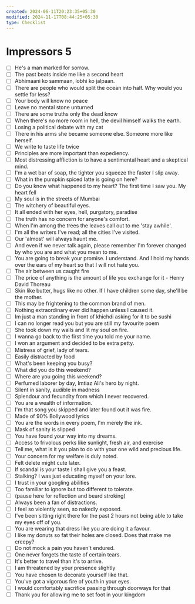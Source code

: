 ```yaml
---
created: 2024-06-11T20:23:35+05:30
modified: 2024-11-17T08:44:25+05:30
type: Checklist
---
```


# Impressors 5

- [ ] He's a man marked for sorrow.
- [ ] The past beats inside me like a second heart
- [ ] Abhimaani ko sammaan, lobhi ko jalpaan.
- [ ] There are people who would split the ocean into half. Why would you settle for less?
- [ ] Your body will know no peace
- [ ] Leave no mental stone unturned
- [ ] There are some truths only the dead know
- [ ] When there's no more room in hell, the devil himself walks the earth.
- [ ] Losing a political debate with my cat
- [ ] There in his arms she became someone else. Someone more like herself.
- [ ] We write to taste life twice
- [ ] Principles are more important than expediency.
- [ ] Most distressing affliction is to have a sentimental heart and a skeptical mind.
- [ ] I'm a wet bar of soap, the tighter you squeeze the faster I slip away.
- [ ] What in the pumpkin spiced latte is going on here?
- [ ] Do you know what happened to my heart? The first time I saw you. My heart fell
- [ ] My soul is in the streets of Mumbai
- [ ] The witchery of beautiful eyes.
- [ ] It all ended with her eyes, hell, purgatory, paradise
- [ ] The truth has no concern for anyone's comfort.
- [ ] When I'm among the trees the leaves call out to me 'stay awhile'.
- [ ] I'm all the writers I've read; all the cities I've visited.
- [ ] Our 'almost' will always haunt me.
- [ ] And even if we never talk again, please remember I'm forever changed by who you are and what you mean to me.
- [ ] You are going to break your promise. I understand. And I hold my hands over the ears of my heart so that I will not hate you.
- [ ] The air between us caught fire
- [ ] The price of anything is the amount of life you exchange for it - Henry David Thoreau
- [ ] Skin like butter, hugs like no other. If I have children some day, she'll be the mother.
- [ ] This may be frightening to the common brand of men.
- [ ] Nothing extraordinary ever did happen unless I caused it.
- [ ] Im just a man standing in front of khichdi asking for it to be sushi
- [ ] I can no longer read you but you are still my favourite poem
- [ ] She took down my walls and lit my soul on fire.
- [ ] I wanna go back to the first time you told me your name.
- [ ] I won an argument and decided to be extra petty.
- [ ] Mistress of grief, lady of tears.
- [ ] Easily distracted by food
- [ ] What's been keeping you busy?
- [ ] What did you do this weekend?
- [ ] Where are you going this weekend?
- [ ] Perfumed laborer by day, Imtiaz Ali's hero by night.
- [ ] Silent in sanity, audible in madness
- [ ] Splendour and fecundity from which I never recovered.
- [ ] You are a wealth of information.
- [ ] I'm that song you skipped and later found out it was fire.
- [ ] Made of 90% Bollywood lyrics
- [ ] You are the words in every poem, I'm merely the ink.
- [ ] Mask of sanity is slipped
- [ ] You have found your way into my dreams.
- [ ] Access to frivolous perks like sunlight, fresh air, and exercise
- [ ] Tell me, what is it you plan to do with your one wild and precious life.
- [ ] Your concern for my welfare is duly noted.
- [ ] Felt delete might cute later.
- [ ] If scandal is your taste I shall give you a feast.
- [ ] Stalking? I was just educating myself on your lore.
- [ ] I trust in your googling abilities
- [ ] Too familiar to ignore but too different to tolerate.
- [ ] (pause here for reflection and beard stroking)
- [ ] Always been a fan of distractions.
- [ ] I feel so violently seen, so nakedly exposed.
- [ ] I've been sitting right there for the past 2 hours not being able to take my eyes off of you.
- [ ] You are wearing that dress like you are doing it a favour.
- [ ] I like my donuts so fat their holes are closed. Does that make me creepy?
- [ ] Do not mock a pain you haven't endured.
- [ ] One never forgets the taste of certain tears.
- [ ] It's better to travel than it's to arrive.
- [ ] I am threatened by your presence slightly
- [ ] You have chosen to decorate yourself like that.
- [ ] You've got a vigorous fire of youth in your eyes.
- [ ] I would comfortably sacrifice passing through doorways for that
- [ ] Thank you for allowing me to set foot in your kingdom 
